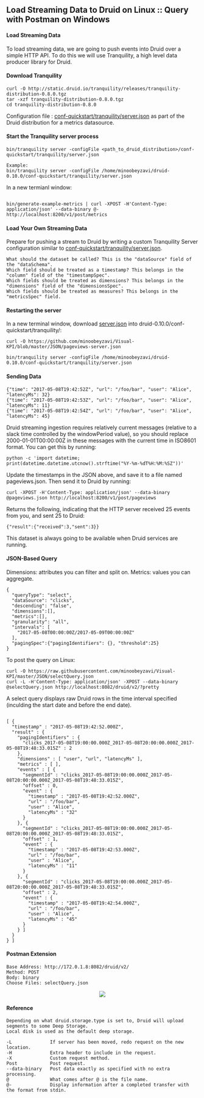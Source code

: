 ## Load Streaming Data to Druid on Linux :: Query with Postman on Windows

#### Load Streaming Data

To load streaming data, we are going to push events into Druid over a simple HTTP API. To do this we will use Tranquility, a high level data producer library for Druid.

#### Download Tranquility
```
curl -O http://static.druid.io/tranquility/releases/tranquility-distribution-0.8.0.tgz
tar -xzf tranquility-distribution-0.8.0.tgz
cd tranquility-distribution-0.8.0
```
Configuration file : <a href="https://raw.githubusercontent.com/druid-io/druid/master/examples/conf-quickstart/tranquility/server.json">conf-quickstart/tranquility/server.json</a> as part of the Druid distribution for a metrics datasource.

#### Start the Tranquility server process

```
bin/tranquility server -configFile <path_to_druid_distribution>/conf-quickstart/tranquility/server.json

Example:
bin/tranquility server -configFile /home/minoobeyzavi/druid-0.10.0/conf-quickstart/tranquility/server.json
```

In a new termianl window:
```

bin/generate-example-metrics | curl -XPOST -H'Content-Type: application/json' --data-binary @- http://localhost:8200/v1/post/metrics
```

#### Load Your Own Streaming Data
Prepare for pushing a stream to Druid by writing a custom Tranquility Server configuration similar to <a href="https://raw.githubusercontent.com/druid-io/druid/master/examples/conf-quickstart/tranquility/server.json">conf-quickstart/tranquility/server.json</a>.

    What should the dataset be called? This is the "dataSource" field of the "dataSchema".
    Which field should be treated as a timestamp? This belongs in the "column" field of the "timestampSpec".
    Which fields should be treated as dimensions? This belongs in the "dimensions" field of the "dimensionsSpec".
    Which fields should be treated as measures? This belongs in the "metricsSpec" field.

#### Restarting the server
In a new terminal window, download <a href="https://github.com/minoobeyzavi/Visual-KPI/blob/master/JSON/server.json">server.json</a> into druid-0.10.0/conf-quickstart/tranquility/: 

```
curl -O https://github.com/minoobeyzavi/Visual-KPI/blob/master/JSON/pageviews-server.json
```

```
bin/tranquility server -configFile /home/minoobeyzavi/druid-0.10.0/conf-quickstart/tranquility/server.json
```
#### Sending Data

```
{"time": "2017-05-08T19:42:52Z", "url": "/foo/bar", "user": "Alice", "latencyMs": 32}
{"time": "2017-05-08T19:42:53Z", "url": "/foo/bar", "user": "Alice", "latencyMs": 11}
{"time": "2017-05-08T19:42:54Z", "url": "/foo/bar", "user": "Alice", "latencyMs": 45}
```

Druid streaming ingestion requires relatively current messages (relative to a slack time controlled by the windowPeriod value), so you should replace 2000-01-01T00:00:00Z in these messages with the current time in ISO8601 format. You can get this by running:

```
python -c 'import datetime; print(datetime.datetime.utcnow().strftime("%Y-%m-%dT%H:%M:%SZ"))'
```

Update the timestamps in the JSON above, and save it to a file named pageviews.json. Then send it to Druid by running:

```
curl -XPOST -H'Content-Type: application/json' --data-binary @pageviews.json http://localhost:8200/v1/post/pageviews
```

Returns the following, indicating that the HTTP server received 25 events from you, and sent 25 to Druid:

```
{"result":{"received":3,"sent":3}}
```
This dataset is always going to be available when Druid services are running.

#### JSON-Based Query

Dimensions: attributes you can filter and split on.
Metrics: values you can aggregate.
```
{
  "queryType": "select",
  "dataSource": "clicks",
  "descending": "false",
  "dimensions":[],
  "metrics":[],
  "granularity": "all",
  "intervals": [
    "2017-05-08T00:00:00Z/2017-05-09T00:00:00Z"
  ],
  "pagingSpec":{"pagingIdentifiers": {}, "threshold":25}
}
```

To post the query on Linux:
```
curl -O https://raw.githubusercontent.com/minoobeyzavi/Visual-KPI/master/JSON/selectQuery.json
curl -L -H'Content-Type: application/json' -XPOST --data-binary @selectQuery.json http://localhost:8082/druid/v2/?pretty
```
A select query displays raw Druid rows in the time interval specified (inculding the start date and before the end date).
```

[ {
  "timestamp" : "2017-05-08T19:42:52.000Z",
  "result" : {
    "pagingIdentifiers" : {
      "clicks_2017-05-08T19:00:00.000Z_2017-05-08T20:00:00.000Z_2017-05-08T19:48:33.015Z" : 2
    },
    "dimensions" : [ "user", "url", "latencyMs" ],
    "metrics" : [ ],
    "events" : [ {
      "segmentId" : "clicks_2017-05-08T19:00:00.000Z_2017-05-08T20:00:00.000Z_2017-05-08T19:48:33.015Z",
      "offset" : 0,
      "event" : {
        "timestamp" : "2017-05-08T19:42:52.000Z",
        "url" : "/foo/bar",
        "user" : "Alice",
        "latencyMs" : "32"
      }
    }, {
      "segmentId" : "clicks_2017-05-08T19:00:00.000Z_2017-05-08T20:00:00.000Z_2017-05-08T19:48:33.015Z",
      "offset" : 1,
      "event" : {
        "timestamp" : "2017-05-08T19:42:53.000Z",
        "url" : "/foo/bar",
        "user" : "Alice",
        "latencyMs" : "11"
      }
    }, {
      "segmentId" : "clicks_2017-05-08T19:00:00.000Z_2017-05-08T20:00:00.000Z_2017-05-08T19:48:33.015Z",
      "offset" : 2,
      "event" : {
        "timestamp" : "2017-05-08T19:42:54.000Z",
        "url" : "/foo/bar",
        "user" : "Alice",
        "latencyMs" : "45"
      }
    } ]
  }
} ]
```

#### Postman Extension

```
Base Address: http://172.0.1.8:8082/druid/v2/
Method: POST
Body: binary
Choose Files: selectQuery.json

```


<div align="center"><img src="https://github.com/minoobeyzavi/Visual-KPI/blob/master/Images/postman-streamingData.png"></img></div>


#### Reference
```
Depending on what druid.storage.type is set to, Druid will upload segments to some Deep Storage.
Local disk is used as the default deep storage.

-L              If server has been moved, redo request on the new location.
-H              Extra header to include in the request.
-X              Custom request method.
Post            Post request.
--data-binary   Post data exactly as specified with no extra processing.
@               What comes after @ is the file name.
@-              Display information after a completed transfer with the format from stdin.
```
